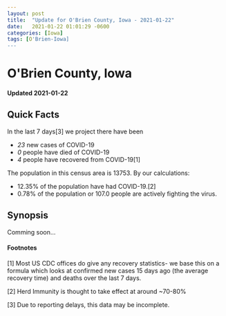 ```yaml
---
layout: post
title:  "Update for O'Brien County, Iowa - 2021-01-22"
date:   2021-01-22 01:01:29 -0600
categories: [Iowa]
tags: [O'Brien-Iowa]
---
```


# O'Brien County, Iowa
#### Updated 2021-01-22

## Quick Facts

In the last 7 days[3] we project there have been
- *23* new cases of COVID-19
- *0* people have died of COVID-19
- *4* people have recovered from COVID-19[1]

The population in this census area is 13753. By our calculations:
- 12.35% of the population have had COVID-19.[2]
- 0.78% of the population or 107.0 people are actively fighting the virus.

## Synopsis

Comming soon...


#### Footnotes

[1] Most US CDC offices do give any recovery statistics- we base this on a formula which looks at confirmed new cases
15 days ago (the average recovery time) and deaths over the last 7 days.

[2] Herd Immunity is thought to take effect at around ~70-80%

[3] Due to reporting delays, this data may be incomplete.
 
    